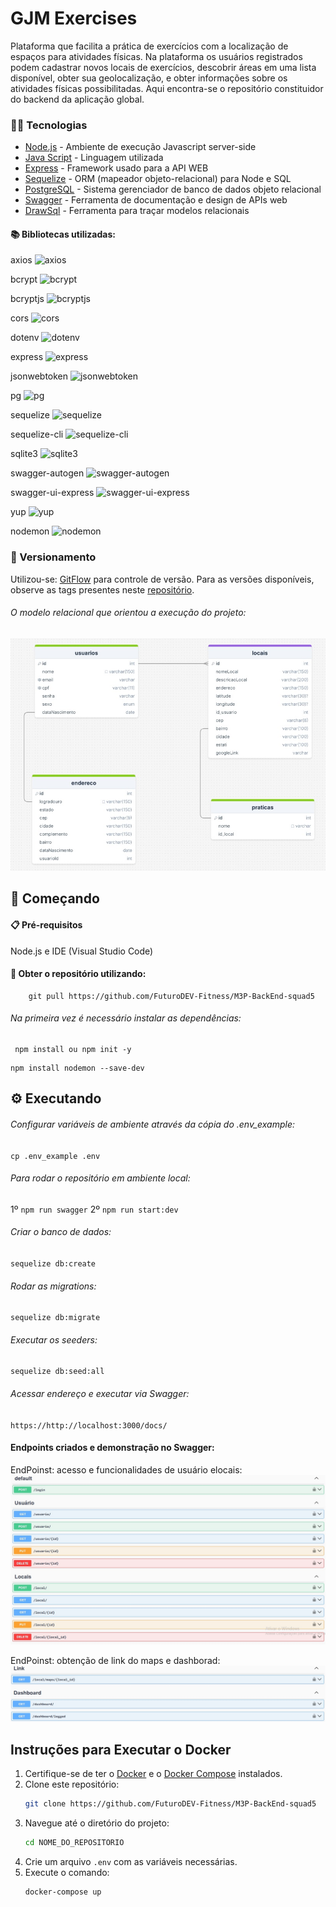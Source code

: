 # GJM Exercises

Plataforma que facilita a prática de exercícios com a localização de espaços para atividades físicas. Na plataforma os usuários registrados podem cadastrar novos locais de exercícios, descobrir áreas em uma lista disponível, obter sua geolocalização, e obter informações sobre os atividades físicas possibilitadas.
Aqui encontra-se o repositório constituidor do backend da aplicação global.

### 👨‍💻 Tecnologias 

* [Node.js](https://nodejs.org/pt) - Ambiente de execução Javascript server-side
* [Java Script](https://www.javascript.com/) - Linguagem utilizada
* [Express](https://expressjs.com/pt-br/) - Framework usado para a API WEB
* [Sequelize](https://sequelize.org/) - ORM (mapeador objeto-relacional) para Node e SQL
* [PostgreSQL](https://www.postgresql.org/) - Sistema gerenciador de banco de dados objeto relacional
* [Swagger](https://swagger.io/) - Ferramenta de documentação e design de APIs web 
* [DrawSql](https://drawsql.app) - Ferramenta para traçar modelos relacionais

#### 📚 Bibliotecas utilizadas:

axios ![axios](https://img.shields.io/badge/npm-1.7.2-blue)

bcrypt ![bcrypt](https://img.shields.io/badge/npm-5.1.1-blue)

bcryptjs ![bcryptjs](https://img.shields.io/badge/npm-2.4.3-blue)

cors ![cors](https://img.shields.io/badge/npm-2.8.5-blue)

dotenv ![dotenv](https://img.shields.io/badge/npm-16.4.5-blue)

express ![express](https://img.shields.io/badge/npm-4.19.2-blue)

jsonwebtoken ![jsonwebtoken](https://img.shields.io/badge/npm-9.0.2-blue)

pg ![pg](https://img.shields.io/badge/npm-8.12.0-blue)

sequelize ![sequelize](https://img.shields.io/badge/npm-6.37.3-blue)

sequelize-cli ![sequelize-cli](https://img.shields.io/badge/npm-6.6.2-blue)

sqlite3 ![sqlite3](https://img.shields.io/badge/npm-5.1.7-blue)

swagger-autogen ![swagger-autogen](https://img.shields.io/badge/npm-2.23.7-blue)

swagger-ui-express ![swagger-ui-express](https://img.shields.io/badge/npm-5.0.1-blue)

yup ![yup](https://img.shields.io/badge/npm-1.4.0-blue)

nodemon ![nodemon](https://img.shields.io/badge/npm-3.1.4-blue)

### 📌 Versionamento
Utilizou-se:
[GitFlow](https://docs.github.com/pt/get-started/using-github/github-flow) para controle de versão. Para as versões disponíveis, observe as tags presentes neste [repositório](https://github.com/FuturoDEV-Fitness/M3P-BackEnd-squad5/branches). 


###### O modelo relacional que orientou a execução do projeto:
![Modelo relacional](https://github.com/FuturoDEV-Fitness/M3P-BackEnd-squad5/blob/feature-013/src/images/modeRelacional.jpg)

## 🚀 Começando


#### 📋 Pré-requisitos


Node.js e IDE (Visual Studio Code)

#### 💾 Obter o repositório utilizando:

```
    git pull https://github.com/FuturoDEV-Fitness/M3P-BackEnd-squad5
```

###### Na primeira vez é necessário instalar as dependências:
```
 npm install ou npm init -y
 ```   
 ```
npm install nodemon --save-dev
```

## ⚙️ Executando 


###### Configurar variáveis de ambiente através da cópia do .env_example:
`cp .env_example .env`

###### Para rodar o repositório em ambiente local:
1º `npm run swagger`
2º `npm run start:dev`

###### Criar o banco de dados:
`sequelize db:create`

###### Rodar as migrations:
`sequelize db:migrate`

###### Executar os seeders:
`sequelize db:seed:all`

###### Acessar endereço e executar via Swagger:
`https://http://localhost:3000/docs/`

#### Endpoints criados e demonstração no Swagger:
EndPoinst: acesso e funcionalidades de usuário elocais:
![EndPoinst: acesso e funcionalidades de usuário elocais:](https://github.com/FuturoDEV-Fitness/M3P-BackEnd-squad5/blob/feature-013/src/images/endPointsTop.jpg)

EndPoinst: obtenção de link do maps e dashborad:
![EndPoinst: obtenção de link do maps e dashborad:](https://github.com/FuturoDEV-Fitness/M3P-BackEnd-squad5/blob/feature-013/src/images/endPointsbase.jpg)


## Instruções para Executar o Docker

1. Certifique-se de ter o [Docker](https://www.docker.com/get-started) e o [Docker Compose](https://docs.docker.com/compose/) instalados.
2. Clone este repositório:
   ```bash
   git clone https://github.com/FuturoDEV-Fitness/M3P-BackEnd-squad5
   ```
3. Navegue até o diretório do projeto:
   ```bash
   cd NOME_DO_REPOSITORIO
   ```
4. Crie um arquivo `.env` com as variáveis necessárias.
5. Execute o comando:
   ```bash
   docker-compose up
   ```